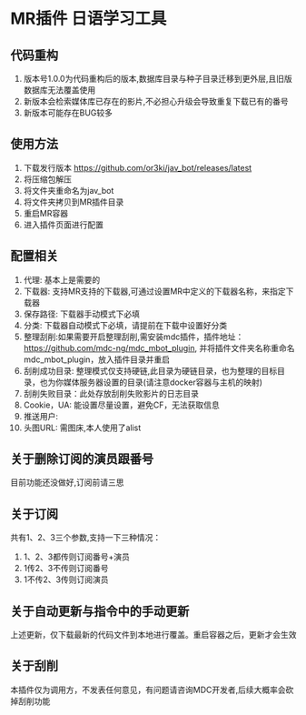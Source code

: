 # MR插件 日语学习工具
## 代码重构 
1. 版本号1.0.0为代码重构后的版本,数据库目录与种子目录迁移到更外层,且旧版数据库无法覆盖使用
2. 新版本会检索媒体库已存在的影片,不必担心升级会导致重复下载已有的番号
3. 新版本可能存在BUG较多
## 使用方法
1. 下载发行版本 https://github.com/or3ki/jav_bot/releases/latest
2. 将压缩包解压
3. 将文件夹重命名为jav_bot
4. 将文件夹拷贝到MR插件目录
5. 重启MR容器
6. 进入插件页面进行配置
## 配置相关
1. 代理: 基本上是需要的
2. 下载器: 支持MR支持的下载器,可通过设置MR中定义的下载器名称，来指定下载器
3. 保存路径: 下载器手动模式下必填
4. 分类: 下载器自动模式下必填，请提前在下载中设置好分类
5. 整理刮削:如果需要开启整理刮削,需安装mdc插件，插件地址：https://github.com/mdc-ng/mdc_mbot_plugin, 并将插件文件夹名称重命名mdc_mbot_plugin，放入插件目录并重启
6. 刮削成功目录: 整理模式仅支持硬链,此目录为硬链目录，也为整理的目标目录，也为你媒体服务器设置的目录(请注意docker容器与主机的映射)
7. 刮削失败目录：此处存放刮削失败影片的日志目录
8. Cookie，UA: 能设置尽量设置，避免CF，无法获取信息
9. 推送用户:
10. 头图URL: 需图床,本人使用了alist
## 关于删除订阅的演员跟番号
目前功能还没做好,订阅前请三思
## 关于订阅
共有1、2、3三个参数,支持一下三种情况：
1. 1、2、3都传则订阅番号+演员
2. 1传2、3不传则订阅番号
3. 1不传2、3传则订阅演员
## 关于自动更新与指令中的手动更新
上述更新，仅下载最新的代码文件到本地进行覆盖。重启容器之后，更新才会生效
## 关于刮削
本插件仅为调用方，不发表任何意见，有问题请咨询MDC开发者,后续大概率会砍掉刮削功能



